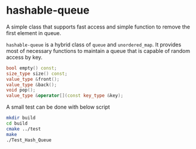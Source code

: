 # hashable-queue
A simple class that supports fast access and simple function to remove the first element in queue.

`hashable-queue` is a hybrid class of `queue` and `unordered_map`. It provides most of necessary functions to maintain a queue that is capable of random access by key.

```C++
bool empty() const;
size_type size() const;
value_type &front();
value_type &back();
void pop();
value_type &operator[](const key_type &key);
```

A small test can be done with below script
```bash
mkdir build
cd build
cmake ../test
make
./Test_Hash_Queue
```

